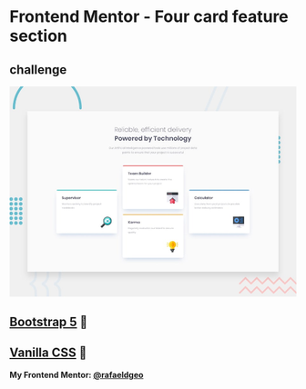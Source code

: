 # Frontend Mentor - Four card feature section
## challenge

![Design preview for the Four card feature section coding challenge](./design/desktop-preview.jpg)

## [Bootstrap 5](https://rafaeldgeo.github.io/my-practices-in-the-frontend-mentor/newbie/using-frame-works-css/four-card-feature-section-master/) 🚀
## [Vanilla CSS](https://rafaeldgeo.github.io/my-practices-in-the-frontend-mentor/newbie/four-card-feature-section-master/) 🚀
**My Frontend Mentor: [@rafaeldgeo](https://www.frontendmentor.io/profile/rafaeldgeo)**
